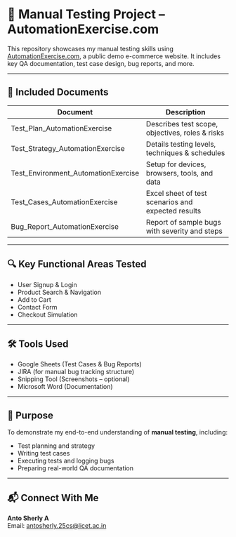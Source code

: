 # 🧪 Manual Testing Project – AutomationExercise.com

This repository showcases my manual testing skills using [AutomationExercise.com](https://automationexercise.com), a public demo e-commerce website. It includes key QA documentation, test case design, bug reports, and more.

---

## 📄 Included Documents

| Document                      | Description                                       |
|-------------------------------|---------------------------------------------------|
| Test_Plan_AutomationExercise | Describes test scope, objectives, roles & risks   |
| Test_Strategy_AutomationExercise | Details testing levels, techniques & schedules  |
| Test_Environment_AutomationExercise | Setup for devices, browsers, tools, and data  |
| Test_Cases_AutomationExercise | Excel sheet of test scenarios and expected results |
| Bug_Report_AutomationExercise | Report of sample bugs with severity and steps     |

---

## 🔍 Key Functional Areas Tested
- User Signup & Login
- Product Search & Navigation
- Add to Cart
- Contact Form
- Checkout Simulation

---

## 🛠️ Tools Used
- Google Sheets (Test Cases & Bug Reports)
- JIRA (for manual bug tracking structure)
- Snipping Tool (Screenshots – optional)
- Microsoft Word (Documentation)

---

## 🎯 Purpose

To demonstrate my end-to-end understanding of **manual testing**, including:
- Test planning and strategy
- Writing test cases
- Executing tests and logging bugs
- Preparing real-world QA documentation

---

## 📬 Connect With Me

**Anto Sherly A**  
Email: antosherly.25cs@licet.ac.in  


